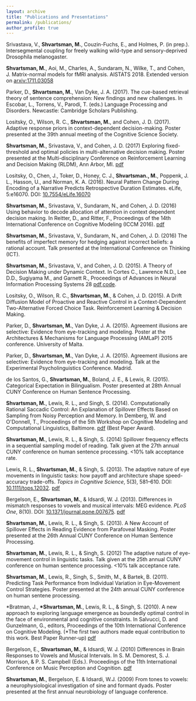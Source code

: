 ```yaml
---
layout: archive
title: "Publications and Presentations"
permalink: /publications/
author_profile: true
---
```


Srivastava, V., **Shvartsman, M.**, Couzin-Fuchs, E., and Holmes, P. (in prep.). Intersegmental coupling for freely walking wild-type and sensory-deprived Drosophila melanogaster.  

**Shvartsman, M.**, Aoi, M., Charles, A., Sundaram, N., Wilke, T., and Cohen, J.  Matrix-normal models for fMRI analysis. AISTATS 2018. Extended version on [arxiv:1711.03058](https://arxiv.org/abs/1711.03058)

Parker, D., **Shvartsman, M.**, Van Dyke, J. A. (2017). The cue-based retrieval theory of sentence comprehension: New findings and new challenges. In Escobar, L., Torrens, V., Parodi, T. (eds.) Language Processing and Disorders. Newcastle: Cambridge Scholars Publishing.  

Lositsky, O., Wilson, R. C., **Shvartsman, M.**, and Cohen, J. D. (2017). Adaptive response priors in context-dependent decision-making. Poster presented at the 39th annual meeting of the Cognitive Science Society.  

**Shvartsman, M.**, Srivastava, V., and Cohen, J. D. (2017) Exploring fixed-threshold and optimal policies in multi-alternative decision making. Poster presented at the Multi-disciplinary Conference on Reinforcement Learning and Decision Making (RLDM), Ann Arbor, MI. [pdf](files/rldm2017/shvartsmanSrivastavaCohen_rldm2017_submitted.pdf)  

Lositsky, O., Chen, J., Toker, D., Honey, C. J., **Shvartsman., M.**, Poppenk, J. L., Hasson, U., and Norman, K. A. (2016). Neural Pattern Change During Encoding of a Narrative Predicts Retrospective Duration Estimates. eLife, 5:e16070\. DOI: [10.7554/eLife.16070](http://dx.doi.org/10.7554/eLife.16070)  

**Shvartsman, M.**, Srivastava, V., Sundaram, N., and Cohen, J. D. (2016) Using behavior to decode allocation of attention in context dependent decision making. In Reitter, D., and Ritter, F., Proceedings of the 14th International Conference on Cognitive Modeling (ICCM 2016). [pdf](files/shvartsman_iccm2016_cameraready.pdf)  

**Shvartsman, M.**, Srivastava, V., Sundaram, N., and Cohen, J. D. (2016) The benefits of imperfect memory for hedging against incorrect beliefs: a rational account. Talk presented at the International Conference on Thinking (ICT).  

**Shvartsman, M.**, Srivastava, V., and Cohen, J. D. (2015). A Theory of Decision Making under Dynamic Context. In Cortes C., Lawrence N.D., Lee D.D., Sugiyama M., and Garnett R., Proceedings of Advances in Neural Information Processing Systems 28 [pdf](files/nips2015/shvartsmanSrivastavaCohen_nips2015_cameraready.pdf),[code](https://github.com/mshvartsman/cddm).

Lositsky, O., Wilson, R. C., **Shvartsman, M.**, & Cohen, J. D. (2015). A Drift Diffusion Model of Proactive and Reactive Control in a Context-Dependent Two-Alternative Forced Choice Task. Reinforcement Learning & Decision Making.

Parker, D., **Shvartsman, M.**, Van Dyke, J. A. (2015). Agreement illusions are selective: Evidence from eye-tracking and modeling. Poster at the Architectures & Mechanisms for Language Processing (AMLaP) 2015 conference. University of Malta.

Parker, D., **Shvartsman, M.**, Van Dyke, J. A. (2015). Agreement illusions are selective: Evidence from eye-tracking and modeling. Talk at the Experimental Psycholinguistics Conference. Madrid.

de los Santos, G., **Shvartsman, M.**, Boland, J. E., & Lewis, R. (2015). Categorical Expectation in Bilingualism. Poster presented at 28th Annual CUNY Conference on Human Sentence Processing.

**Shvartsman, M.**, Lewis, R. L., and Singh, S. (2014). Computationally Rational Saccadic Control: An Explanation of Spillover Effects Based on Sampling from Noisy Perception and Memory. In Demberg, W. and O'Donnell, T., Proceedings of the 5th Workshop on Cognitive Modeling and Computational Linguistics, Baltimore. [pdf](shvartsman-et-al-2014-cmcl.pdf) (Best Paper Award).

**Shvartsman, M.**, Lewis, R. L., & Singh, S. (2014) Spillover frequency effects in a sequential sampling model of reading. Talk given at the 27th annual CUNY conference on human sentence processing. <10% talk acceptance rate.

Lewis, R. L., **Shvartsman, M.**, & Singh, S. (2013). The adaptive nature of eye movements in linguistic tasks: how payoff and architecture shape speed-accuracy trade-offs. _Topics in Cognitive Science_, 5(3), 581–610\. DOI: [10.1111/tops.12032](http://dx.doi.org/10.1111/tops.12032). [pdf](files/LewisShvartsmanSingh2013.pdf)

Bergelson, E., **Shvartsman, M.**, & Idsardi, W. J. (2013). Differences in mismatch responses to vowels and musical intervals: MEG evidence. _PLoS One_, 8(10). DOI: [10.1371/journal.pone.007675](http://dx.doi.org/10.1371/journal.pone.0076758). [pdf](files/BergelsonShvartsmanIdsardi2013.pdf)

**Shvartsman, M.**, Lewis, R. L., & Singh, S. (2013). A New Account of Spillover Effects in Reading Evidence from Parafoveal Masking. Poster presented at the 26th Annual CUNY Conference on Human Sentence Processing.

**Shvartsman, M.**, Lewis, R. L., & Singh, S. (2012) The adaptive nature of eye-movement control in linguistic tasks. Talk given at the 25th annual CUNY conference on human sentence processing. <10% talk acceptance rate.

**Shvartsman, M.**, Lewis, R., Singh, S., Smith, M., & Bartek, B. (2011). Predicting Task Performance from Individual Variation in Eye-Movement Control Strategies. Poster presented at the 24th annual CUNY conference on human sentene processing.

\*Bratman, J., **\*Shvartsman, M.**, Lewis, R. L., & Singh, S. (2010). A new approach to exploring language emergence as boundedly optimal control in the face of environmental and cognitive constraints. In Salvucci, D. and Gunzelmann, G., editors, Proceedings of the 10th International Conference on Cognitive Modeling. (\*The first two authors made equal contribution to this work. Best Paper Runner-up) [pdf](files/BratmanShvartsmanLewisSingh2010.pdf)

Bergelson, E., **Shvartsman, M.**, & Idsardi, W. J. (2010) Differences in Brain Responses to Vowels and Musical Intervals. In S. M. Demorest, S. J. Morrison, & P. S. Campbell (Eds.). Proceedings of the 11th International Conference on Music Perception and Cognition. [pdf](files/BergelsonShvartsmanIdsardi2010.pdf)

**Shvartsman, M.**, Bergelson, E. & Idsardi, W.J. (2009) From tones to vowels: a neurophysiological investigation of sine and formant dyads. Poster presented at the first annual neurobiology of language conference.
